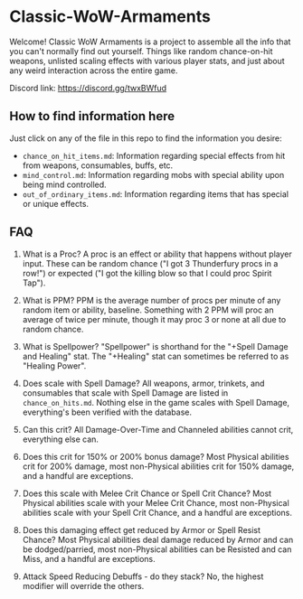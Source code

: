 # Classic-WoW-Armaments
Welcome! Classic WoW Armaments is a project to assemble all the info that you can't normally find out yourself. Things like random chance-on-hit weapons, unlisted scaling effects with various player stats, and just about any weird interaction across the entire game.

Discord link: https://discord.gg/twxBWfud

## How to find information here

Just click on any of the file in this repo to find the information you desire:
- ``chance_on_hit_items.md``: Information regarding special effects from hit from weapons, consumables, buffs, etc.
- ``mind_control.md``: Information regarding mobs with special ability upon being mind controlled.
- ``out_of_ordinary_items.md``: Information regarding items that has special or unique effects.

## FAQ
1.  What is a Proc?
A proc is an effect or ability that happens without player input. These can be random chance ("I got 3 Thunderfury procs in a row!") or expected ("I got the killing blow so that I could proc Spirit Tap").

2.  What is PPM? 
PPM is the average number of procs per minute of any random item or ability, baseline. Something with 2 PPM will proc an average of twice per minute, though it may proc 3 or none at all due to random chance.

3.  What is Spellpower? 
"Spellpower" is shorthand for the "+Spell Damage and Healing" stat. The "+Healing" stat can sometimes be referred to as "Healing Power".

4. Does <item> scale with Spell Damage?
All weapons, armor, trinkets, and consumables that scale with Spell Damage are listed in ``chance_on_hits.md``. Nothing else in the game scales with Spell Damage, everything's been verified with the database.

5.  Can this crit? 
All Damage-Over-Time and Channeled abilities cannot crit, everything else can.

6.  Does this crit for 150% or 200% bonus damage? 
Most Physical abilities crit for 200% damage, most non-Physical abilities crit for 150% damage, and a handful are exceptions.

7. Does this scale with Melee Crit Chance or Spell Crit Chance?
Most Physical abilities scale with your Melee Crit Chance, most non-Physical abilities scale with your Spell Crit Chance, and a handful are exceptions.

8. Does this damaging effect get reduced by Armor or Spell Resist Chance?
Most Physical abilities deal damage reduced by Armor and can be dodged/parried, most non-Physical abilities can be Resisted and can Miss, and a handful are exceptions.

9. Attack Speed Reducing Debuffs - do they stack?
No, the highest modifier will override the others.
